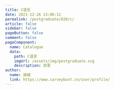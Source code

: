 ```yaml
---
title: C语言
date: 2021-12-26 13:06:11
permalink: /postgraduate/820/c/
article: false
sidebar: false
pageButton: false
comment: false
pageComponent: 
  name: Catalogue
  data: 
    path: C语言
    imgUrl: /assets/img/postgraduate.svg
    description: 目录
author: 
  name: 诚城
  link: https://www.carveybunt.cn/user/profile/
---
```

